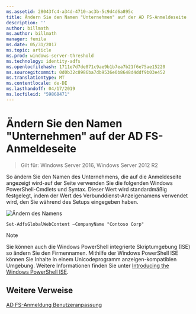 ```yaml
---
ms.assetid: 28043fc4-a34d-4710-ac3b-5c9d4d6a895c
title: Ändern Sie den Namen "Unternehmen" auf der AD FS-Anmeldeseite
description: ''
author: billmath
ms.author: billmath
manager: femila
ms.date: 05/31/2017
ms.topic: article
ms.prod: windows-server-threshold
ms.technology: identity-adfs
ms.openlocfilehash: 1711e7d7de871c9ae9b1b7ea7b21f6e75ae15220
ms.sourcegitcommit: 0d0b32c8986ba7db9536e0b8648d4ddf9b03e452
ms.translationtype: MT
ms.contentlocale: de-DE
ms.lasthandoff: 04/17/2019
ms.locfileid: "59868471"
---
```

# <a name="change-the-company-name-on-the-ad-fs-sign-in-page"></a>Ändern Sie den Namen "Unternehmen" auf der AD FS-Anmeldeseite

>Gilt für: Windows Server 2016, Windows Server 2012 R2
 
So ändern Sie den Namen des Unternehmens, die auf die Anmeldeseite angezeigt wird\-auf der Seite verwenden Sie die folgenden Windows PowerShell-Cmdlets und Syntax. Dieser Wert wird standardmäßig festgelegt, indem der Wert des Verbunddienst-Anzeigenamens verwendet wird, den Sie während des Setups eingegeben haben.  

![Ändern des Namens](media/AD-FS-user-sign-in-customization/ADFS_Blue_Custom1.png)
  
  
    Set-AdfsGlobalWebContent –CompanyName "Contoso Corp"  
 
  
> [!NOTE]  
> Sie können auch die Windows PowerShell integrierte Skriptumgebung \(ISE\) so ändern Sie den Firmennamen. Mithilfe der Windows PowerShell ISE können Sie Inhalte in einem Unicodeprogramm anzeigen\-kompatiblen Umgebung. Weitere Informationen finden Sie unter [Introducing the Windows PowerShell ISE](https://technet.microsoft.com/library/dd315244.aspx).  

## <a name="additional-references"></a>Weitere Verweise 
[AD FS-Anmeldung Benutzeranpassung](AD-FS-user-sign-in-customization.md)  
  
